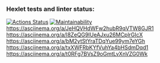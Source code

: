 ### Hexlet tests and linter status:
[![Actions Status](https://github.com/depechemode97/php-project-45/workflows/hexlet-check/badge.svg)](https://github.com/depechemode97/php-project-45/actions)
[![Maintainability](https://api.codeclimate.com/v1/badges/a64ef9a08f6de33eb3c5/maintainability)](https://codeclimate.com/github/depechemode97/php-project-45/maintainability)
https://asciinema.org/a/JeHQVHdWFw2hubR9qVTW8GJR1
https://asciinema.org/a/I8ZeQG9IUeAJxu26MCplrGIcX
https://asciinema.org/a/bM2ytStYraTDqYue99ym7eYGh
https://asciinema.org/a/txXWFRbKYfVuhYa4bHSdmDqd1
https://asciinema.org/a/t0RFg7BVsZ9oGmtLvXnVZG0Wk
